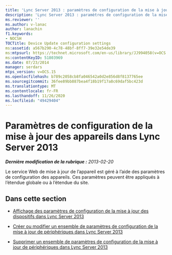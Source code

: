 ```yaml
---
title: 'Lync Server 2013 : paramètres de configuration de la mise à jour de l’appareil'
description: 'Lync Server 2013 : paramètres de configuration de la mise à jour de l’appareil.'
ms.reviewer: ''
ms.author: v-lanac
author: lanachin
f1.keywords:
- NOCSH
TOCTitle: Device Update configuration settings
ms:assetid: a567b290-4c78-48bf-8ff7-39e32e54de39
ms:mtpsurl: https://technet.microsoft.com/en-us/library/JJ994058(v=OCS.15)
ms:contentKeyID: 51803969
ms.date: 07/23/2014
manager: serdars
mtps_version: v=OCS.15
ms.openlocfilehash: b789c2058cb8fa046542a0d2e856d8f8137765ee
ms.sourcegitcommit: 36fee89bb887bea4f18b19f17a8c69daf5bc423d
ms.translationtype: MT
ms.contentlocale: fr-FR
ms.lasthandoff: 11/26/2020
ms.locfileid: "49429404"
---
```

# <a name="device-update-configuration-settings-in-lync-server-2013"></a>Paramètres de configuration de la mise à jour des appareils dans Lync Server 2013

<div data-xmlns="http://www.w3.org/1999/xhtml">

<div class="topic" data-xmlns="http://www.w3.org/1999/xhtml" data-msxsl="urn:schemas-microsoft-com:xslt" data-cs="https://msdn.microsoft.com/">

<div data-asp="https://msdn2.microsoft.com/asp">



</div>

<div id="mainSection">

<div id="mainBody">

<span> </span>

_**Dernière modification de la rubrique :** 2013-02-20_

Le service Web de mise à jour de l’appareil est géré à l’aide des paramètres de configuration des appareils. Ces paramètres peuvent être appliqués à l’étendue globale ou à l’étendue du site.

<div>

## <a name="in-this-section"></a>Dans cette section

  - [Affichage des paramètres de configuration de la mise à jour des dispositifs dans Lync Server 2013](lync-server-2013-view-device-update-configuration-settings.md)

  - [Créer ou modifier un ensemble de paramètres de configuration de la mise à jour de périphériques dans Lync Server 2013](lync-server-2013-create-or-modify-a-collection-of-device-update-configuration-settings.md)

  - [Supprimer un ensemble de paramètres de configuration de la mise à jour de périphériques dans Lync Server 2013](lync-server-2013-delete-a-collection-of-device-update-configuration-settings.md)

</div>

</div>

<span> </span>

</div>

</div>

</div>

